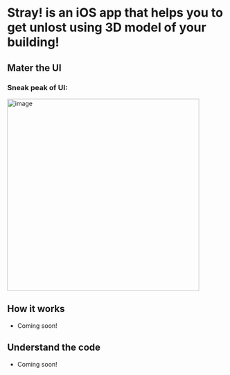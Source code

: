 # Stray! is an iOS app that helps you to get unlost using 3D model of your building!


## Mater the UI

### Sneak peak of UI: 

<a href="https://github.com/daft-ware/Stray/blob/main/SettingsSheetView.swift" target="_blank">
  <img width="443" alt="image" src="https://user-images.githubusercontent.com/75474651/139578046-f5cf309a-c488-4c11-b6b3-548e0087023a.png">
</a>

## How it works 

+ Coming soon!

## Understand the code

+ Coming soon!
